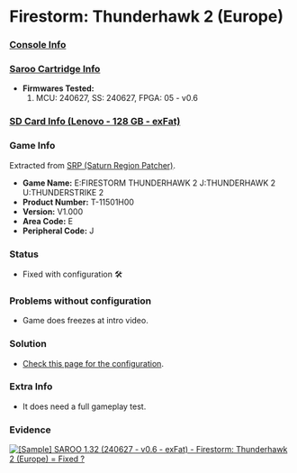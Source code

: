 # Firestorm: Thunderhawk 2 (Europe)

### [Console Info](../../../../../Info/Consoles/VA13/README.md)

### [Saroo Cartridge Info](../../../../../Info/Cartridges/RetroGameParadiseStore/1.32F/README.md)

- <b>Firmwares Tested:</b>
  1. MCU: 240627, SS: 240627, FPGA: 05 - v0.6

### [SD Card Info (Lenovo - 128 GB - exFat)](../../../../../Info/SdCards/Lenovo/128GB/exfat/README.md)

### Game Info

Extracted from [SRP (Saturn Region Patcher)](https://segaxtreme.net/resources/saturn-region-patcher.81/download).

- <b>Game Name:</b> E:FIRESTORM THUNDERHAWK 2 J:THUNDERHAWK 2 U:THUNDERSTRIKE 2
- <b>Product Number:</b> T-11501H00
- <b>Version:</b> V1.000
- <b>Area Code:</b> E
- <b>Peripheral Code:</b> J

### Status

- Fixed with configuration :hammer_and_wrench:

### Problems without configuration

- Game does freezes at intro video.

### Solution

- [Check this page for the configuration](https://github.com/williamdsw/saroo-configuration-list/blob/master/Regions/Retails/Europe/T-11501H00/README.md).

### Extra Info

- It does need a full gameplay test.

### Evidence

[![[Sample] SAROO 1.32 (240627 - v0.6 - exFat) - Firestorm: Thunderhawk 2 (Europe) = Fixed ?](https://img.youtube.com/vi/6HuVdGgebq4/0.jpg)](https://www.youtube.com/watch?v=6HuVdGgebq4)
